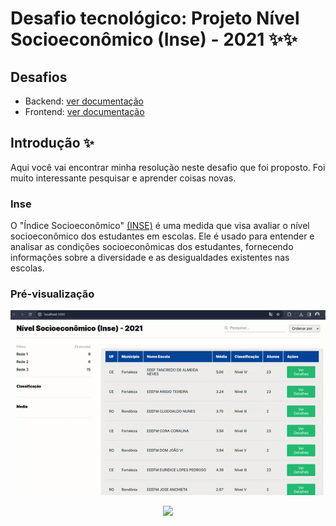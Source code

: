 # Desafio tecnológico: Projeto Nível Socioeconômico (Inse) - 2021 ✨✨

## Desafios

- Backend: [ver documentação](https://github.com/fernandacostads/inse-project/tree/main/backend-inse-app#readme)
- Frontend: [ver documentação](https://github.com/fernandacostads/inse-project/blob/main/frontend-inse-app/README.md)

## Introdução ✨

Aqui você vai encontrar minha resolução neste desafio que foi proposto. Foi muito interessante pesquisar e aprender coisas novas.

### Inse

O "Índice Socioeconômico" [(INSE)](https://www.gov.br/inep/pt-br/acesso-a-informacao/dados-abertos/indicadores-educacionais/nivel-socioeconomico) é uma medida que visa avaliar o nível socioeconômico dos estudantes em escolas. Ele é usado para entender e analisar as condições socioeconômicas dos estudantes, fornecendo informações sobre a diversidade e as desigualdades existentes nas escolas.

### Pré-visualização

<p align="center">
    <img src="./assets/demo-front.gif">
</p>

<p align="center">
    <img src="./assets/demo.gif">
</p>
